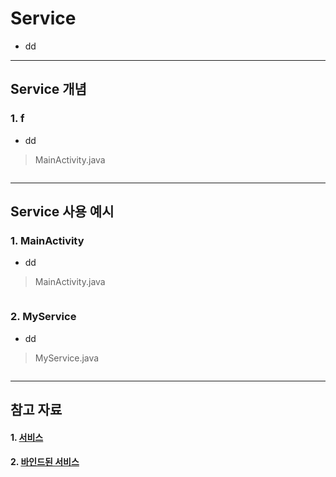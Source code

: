 # Service
  - dd

---

## Service 개념
  ### 1. f
  - dd

  > MainActivity.java

  ```java

  ```

---

## Service 사용 예시
  ### 1. MainActivity
  - dd

  > MainActivity.java

  ```java

  ```

  ### 2. MyService
  - dd

  > MyService.java

  ```java

  ```
---

## 참고 자료

#### 1. [서비스](https://developer.android.com/guide/components/services.html?hl=ko)
#### 2. [바인드된 서비스](https://developer.android.com/guide/components/bound-services.html?hl=ko#Basics)

